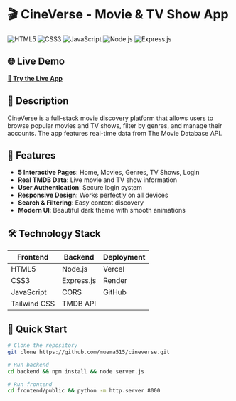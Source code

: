 # 🎬 CineVerse - Movie & TV Show App

![HTML5](https://img.shields.io/badge/HTML5-E34F26?style=for-the-badge&logo=html5&logoColor=white)
![CSS3](https://img.shields.io/badge/CSS3-1572B6?style=for-the-badge&logo=css3&logoColor=white)
![JavaScript](https://img.shields.io/badge/JavaScript-F7DF1E?style=for-the-badge&logo=javascript&logoColor=black)
![Node.js](https://img.shields.io/badge/Node.js-339933?style=for-the-badge&logo=nodedotjs&logoColor=white)
![Express.js](https://img.shields.io/badge/Express.js-000000?style=for-the-badge&logo=express&logoColor=white)

## 🌐 Live Demo
**[🚀 Try the Live App](https://cineverse.vercel.app)**

## 📖 Description
CineVerse is a full-stack movie discovery platform that allows users to browse popular movies and TV shows, filter by genres, and manage their accounts. The app features real-time data from The Movie Database API.

## 🎯 Features
- **5 Interactive Pages**: Home, Movies, Genres, TV Shows, Login
- **Real TMDB Data**: Live movie and TV show information
- **User Authentication**: Secure login system
- **Responsive Design**: Works perfectly on all devices
- **Search & Filtering**: Easy content discovery
- **Modern UI**: Beautiful dark theme with smooth animations

## 🛠️ Technology Stack
| Frontend | Backend | Deployment |
|----------|---------|------------|
| HTML5 | Node.js | Vercel |
| CSS3 | Express.js | Render |
| JavaScript | CORS | GitHub |
| Tailwind CSS | TMDB API | |

## 🚀 Quick Start
```bash
# Clone the repository
git clone https://github.com/muema515/cineverse.git

# Run backend
cd backend && npm install && node server.js

# Run frontend  
cd frontend/public && python -m http.server 8000